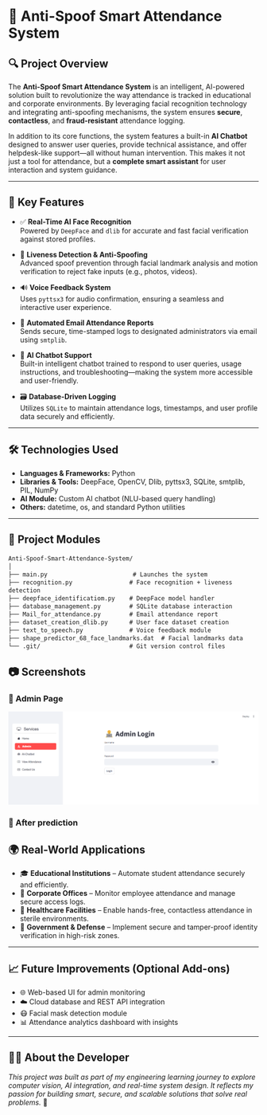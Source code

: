 # 🚀 Anti-Spoof Smart Attendance System

## 🔍 Project Overview

The **Anti-Spoof Smart Attendance System** is an intelligent, AI-powered solution built to revolutionize the way attendance is tracked in educational and corporate environments. By leveraging facial recognition technology and integrating anti-spoofing mechanisms, the system ensures **secure**, **contactless**, and **fraud-resistant** attendance logging.

In addition to its core functions, the system features a built-in **AI Chatbot** designed to answer user queries, provide technical assistance, and offer helpdesk-like support—all without human intervention. This makes it not just a tool for attendance, but a **complete smart assistant** for user interaction and system guidance.

---

## 🧠 Key Features

- ✅ **Real-Time AI Face Recognition**  
  Powered by `DeepFace` and `dlib` for accurate and fast facial verification against stored profiles.

- 🧪 **Liveness Detection & Anti-Spoofing**  
  Advanced spoof prevention through facial landmark analysis and motion verification to reject fake inputs (e.g., photos, videos).

- 🔊 **Voice Feedback System**  
  Uses `pyttsx3` for audio confirmation, ensuring a seamless and interactive user experience.

- 📧 **Automated Email Attendance Reports**  
  Sends secure, time-stamped logs to designated administrators via email using `smtplib`.

- 🤖 **AI Chatbot Support**  
  Built-in intelligent chatbot trained to respond to user queries, usage instructions, and troubleshooting—making the system more accessible and user-friendly.

- 🗃️ **Database-Driven Logging**  
  Utilizes `SQLite` to maintain attendance logs, timestamps, and user profile data securely and efficiently.

---

## 🛠️ Technologies Used

- **Languages & Frameworks:** Python  
- **Libraries & Tools:** DeepFace, OpenCV, Dlib, pyttsx3, SQLite, smtplib, PIL, NumPy  
- **AI Module:** Custom AI chatbot (NLU-based query handling)  
- **Others:** datetime, os, and standard Python utilities
---
## 📁 Project Modules

```plaintext
Anti-Spoof-Smart-Attendance-System/
│
├── main.py                        # Launches the system
├── recognition.py                # Face recognition + liveness detection
├── deepface_identificatiom.py    # DeepFace model handler
├── database_management.py        # SQLite database interaction
├── Mail_for_attendance.py        # Email attendance report
├── dataset_creation_dlib.py      # User face dataset creation
├── text_to_speech.py             # Voice feedback module
├── shape_predictor_68_face_landmarks.dat  # Facial landmarks data
└── .git/                         # Git version control files
```
## 📷 Screenshots

### 📌 Admin Page
![](Screenshot/s1.png)

### 📌 After prediction



## 🌍 Real-World Applications

- 🎓 **Educational Institutions** – Automate student attendance securely and efficiently.
- 🏢 **Corporate Offices** – Monitor employee attendance and manage secure access logs.
- 🏥 **Healthcare Facilities** – Enable hands-free, contactless attendance in sterile environments.
- 🔐 **Government & Defense** – Implement secure and tamper-proof identity verification in high-risk zones.

---

## 📈 Future Improvements (Optional Add-ons)

- 🌐 Web-based UI for admin monitoring
- ☁️ Cloud database and REST API integration
- 😷 Facial mask detection module
- 📊 Attendance analytics dashboard with insights

---

## 🧑‍💻 About the Developer

_This project was built as part of my engineering learning journey to explore computer vision, AI integration, and real-time system design. It reflects my passion for building smart, secure, and scalable solutions that solve real problems._ 🚀
